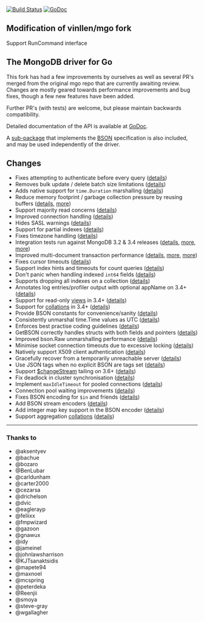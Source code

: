 [![Build Status](https://travis-ci.org/vinllen/mgo.svg?branch=master)](https://travis-ci.org/vinllen/mgo) [![GoDoc](https://godoc.org/github.com/vinllen/mgo?status.svg)](https://godoc.org/github.com/vinllen/mgo)

Modification of vinllen/mgo fork
-------------------------
Support RunCommand interface

The MongoDB driver for Go
-------------------------

This fork has had a few improvements by ourselves as well as several PR's merged from the original mgo repo that are currently awaiting review.
Changes are mostly geared towards performance improvements and bug fixes, though a few new features have been added.

Further PR's (with tests) are welcome, but please maintain backwards compatibility.

Detailed documentation of the API is available at
[GoDoc](https://godoc.org/github.com/vinllen/mgo).

A [sub-package](https://godoc.org/github.com/vinllen/mgo/bson) that implements the [BSON](http://bsonspec.org) specification is also included, and may be used independently of the driver.

## Changes
* Fixes attempting to authenticate before every query ([details](https://github.com/go-mgo/mgo/issues/254))
* Removes bulk update / delete batch size limitations ([details](https://github.com/go-mgo/mgo/issues/288))
* Adds native support for `time.Duration` marshalling ([details](https://github.com/go-mgo/mgo/pull/373))
* Reduce memory footprint / garbage collection pressure by reusing buffers ([details](https://github.com/go-mgo/mgo/pull/229), [more](https://github.com/vinllen/mgo/pull/56))
* Support majority read concerns ([details](https://github.com/vinllen/mgo/pull/2))
* Improved connection handling ([details](https://github.com/vinllen/mgo/pull/5))
* Hides SASL warnings ([details](https://github.com/vinllen/mgo/pull/7))
* Support for partial indexes ([details](https://github.com/domodwyer/mgo/commit/5efe8eccb028238d93c222828cae4806aeae9f51))
* Fixes timezone handling ([details](https://github.com/go-mgo/mgo/pull/464))
* Integration tests run against MongoDB 3.2 & 3.4 releases ([details](https://github.com/vinllen/mgo/pull/4), [more](https://github.com/vinllen/mgo/pull/24), [more](https://github.com/vinllen/mgo/pull/35))
* Improved multi-document transaction performance ([details](https://github.com/vinllen/mgo/pull/10), [more](https://github.com/vinllen/mgo/pull/11), [more](https://github.com/vinllen/mgo/pull/16))
* Fixes cursor timeouts ([details](https://jira.mongodb.org/browse/SERVER-24899))
* Support index hints and timeouts for count queries ([details](https://github.com/vinllen/mgo/pull/17))
* Don't panic when handling indexed `int64` fields ([details](https://github.com/go-mgo/mgo/issues/475))
* Supports dropping all indexes on a collection ([details](https://github.com/vinllen/mgo/pull/25))
* Annotates log entries/profiler output with optional appName on 3.4+ ([details](https://github.com/vinllen/mgo/pull/28))
* Support for read-only [views](https://docs.mongodb.com/manual/core/views/) in 3.4+ ([details](https://github.com/vinllen/mgo/pull/33))
* Support for [collations](https://docs.mongodb.com/manual/reference/collation/) in 3.4+ ([details](https://github.com/vinllen/mgo/pull/37))
* Provide BSON constants for convenience/sanity ([details](https://github.com/vinllen/mgo/pull/41))
* Consistently unmarshal time.Time values as UTC ([details](https://github.com/vinllen/mgo/pull/42))
* Enforces best practise coding guidelines ([details](https://github.com/vinllen/mgo/pull/44))
* GetBSON correctly handles structs with both fields and pointers ([details](https://github.com/vinllen/mgo/pull/40))
* Improved bson.Raw unmarshalling performance ([details](https://github.com/vinllen/mgo/pull/49))
* Minimise socket connection timeouts due to excessive locking ([details](https://github.com/vinllen/mgo/pull/52))
* Natively support X509 client authentication ([details](https://github.com/vinllen/mgo/pull/55))
* Gracefully recover from a temporarily unreachable server ([details](https://github.com/vinllen/mgo/pull/69))
* Use JSON tags when no explicit BSON are tags set ([details](https://github.com/vinllen/mgo/pull/91))
* Support [$changeStream](https://docs.mongodb.com/manual/changeStreams/) tailing on 3.6+ ([details](https://github.com/vinllen/mgo/pull/97))
* Fix deadlock in cluster synchronisation ([details](https://github.com/vinllen/mgo/issues/120))
* Implement `maxIdleTimeout` for pooled connections ([details](https://github.com/vinllen/mgo/pull/116))
* Connection pool waiting improvements ([details](https://github.com/vinllen/mgo/pull/115))
* Fixes BSON encoding for `$in` and friends ([details](https://github.com/vinllen/mgo/pull/128))
* Add BSON stream encoders ([details](https://github.com/vinllen/mgo/pull/127))
* Add integer map key support in the BSON encoder ([details](https://github.com/vinllen/mgo/pull/140)) 
* Support aggregation [collations](https://docs.mongodb.com/manual/reference/collation/) ([details](https://github.com/vinllen/mgo/pull/144))

---

### Thanks to
* @aksentyev
* @bachue
* @bozaro
* @BenLubar
* @carldunham
* @carter2000
* @cezarsa
* @drichelson
* @dvic
* @eaglerayp
* @feliixx
* @fmpwizard
* @gazoon
* @gnawux
* @idy
* @jameinel
* @johnlawsharrison
* @KJTsanaktsidis
* @mapete94
* @maxnoel
* @mcspring
* @peterdeka
* @Reenjii
* @smoya
* @steve-gray
* @wgallagher

